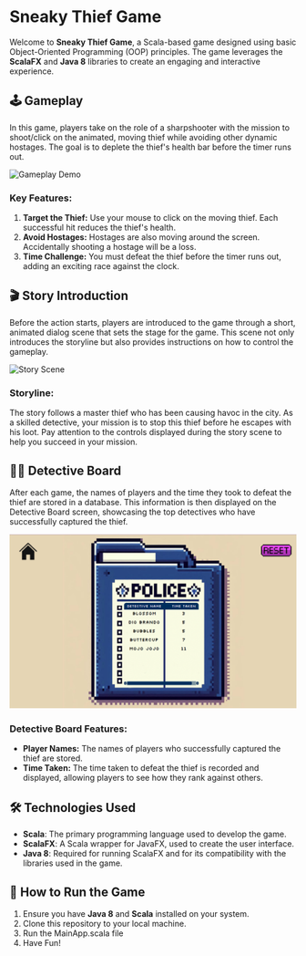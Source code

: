 # Sneaky Thief Game

Welcome to **Sneaky Thief Game**, a Scala-based game designed using basic Object-Oriented Programming (OOP) principles. The game leverages the **ScalaFX** and **Java 8** libraries to create an engaging and interactive experience.

## 🕹️ Gameplay

In this game, players take on the role of a sharpshooter with the mission to shoot/click on the animated, moving thief while avoiding other dynamic hostages. The goal is to deplete the thief's health bar before the timer runs out.

![Gameplay Demo](screenshots/SneakyThiefDemo.gif)

### Key Features:
1. **Target the Thief:** Use your mouse to click on the moving thief. Each successful hit reduces the thief's health.
2. **Avoid Hostages:** Hostages are also moving around the screen. Accidentally shooting a hostage will be a loss.
3. **Time Challenge:** You must defeat the thief before the timer runs out, adding an exciting race against the clock.

## 🎬 Story Introduction

Before the action starts, players are introduced to the game through a short, animated dialog scene that sets the stage for the game. This scene not only introduces the storyline but also provides instructions on how to control the gameplay.

![Story Scene](screenshots/Story.gif)

### Storyline:
The story follows a master thief who has been causing havoc in the city. As a skilled detective, your mission is to stop this thief before he escapes with his loot. Pay attention to the controls displayed during the story scene to help you succeed in your mission.

## 🕵️‍♂️ Detective Board

After each game, the names of players and the time they took to defeat the thief are stored in a database. This information is then displayed on the Detective Board screen, showcasing the top detectives who have successfully captured the thief.

![Detective Board](screenshots/detectiveboard.png)

### Detective Board Features:
- **Player Names:** The names of players who successfully captured the thief are stored.
- **Time Taken:** The time taken to defeat the thief is recorded and displayed, allowing players to see how they rank against others.

## 🛠️ Technologies Used

- **Scala**: The primary programming language used to develop the game.
- **ScalaFX**: A Scala wrapper for JavaFX, used to create the user interface.
- **Java 8**: Required for running ScalaFX and for its compatibility with the libraries used in the game.

## 🚀 How to Run the Game

1. Ensure you have **Java 8** and **Scala** installed on your system.
2. Clone this repository to your local machine.
3. Run the MainApp.scala file
4. Have Fun!
